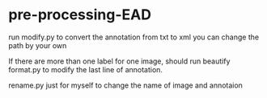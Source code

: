 # pre-processing-EAD

run modify.py to convert the annotation from txt to xml
you can change the path by your own

If there are more than one label for one image, should run beautify format.py to modify the last line of annotation.

rename.py just for myself to change the name of image and annotaion
